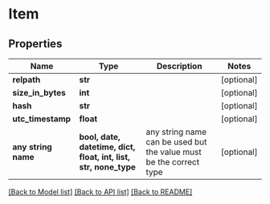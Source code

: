 # Item


## Properties
Name | Type | Description | Notes
------------ | ------------- | ------------- | -------------
**relpath** | **str** |  | [optional] 
**size_in_bytes** | **int** |  | [optional] 
**hash** | **str** |  | [optional] 
**utc_timestamp** | **float** |  | [optional] 
**any string name** | **bool, date, datetime, dict, float, int, list, str, none_type** | any string name can be used but the value must be the correct type | [optional]

[[Back to Model list]](../README.md#documentation-for-models) [[Back to API list]](../README.md#documentation-for-api-endpoints) [[Back to README]](../README.md)


